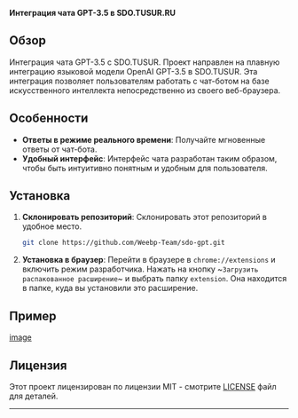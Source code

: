 **Интеграция чата GPT-3.5 в SDO.TUSUR.RU**

## Обзор

Интеграция чата GPT-3.5 с SDO.TUSUR. Проект направлен на плавную интеграцию языковой модели OpenAI GPT-3.5 в SDO.TUSUR. Эта интеграция позволяет пользователям работать с чат-ботом на базе искусственного интеллекта непосредственно из своего веб-браузера.

## Особенности
- **Ответы в режиме реального времени**: Получайте мгновенные ответы от чат-бота.
- **Удобный интерфейс**: Интерфейс чата разработан таким образом, чтобы быть интуитивно понятным и удобным для пользователя.

## Установка

1. **Склонировать репозиторий**: Склонировать этот репозиторий в удобное место.

   ```bash
   git clone https://github.com/Weebp-Team/sdo-gpt.git
   ```


2. **Установка в браузер**: Перейти в браузере в ```chrome://extensions``` и включить режим разработчика. Нажать на кнопку ~```Загрузить распакованное расширение```~ и выбрать папку ```extension```. Она находится в папке, куда вы установили это расширение.

## Пример
[image](example.jpg)
## Лицензия

Этот проект лицензирован по лицензии MIT - смотрите [LICENSE](LICENSE) файл для деталей.

---